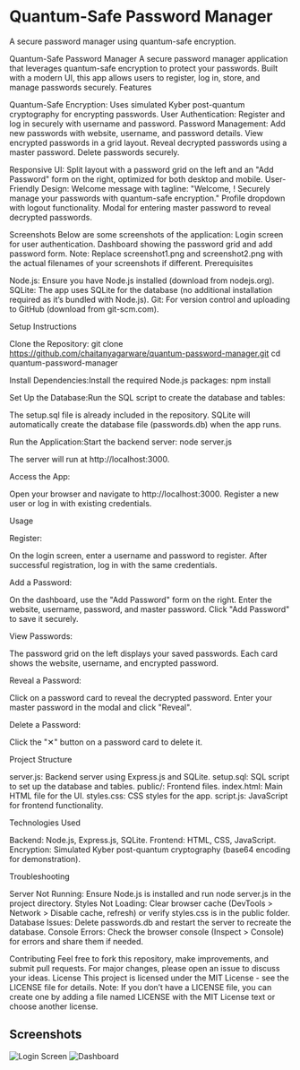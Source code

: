 # Quantum-Safe Password Manager

A secure password manager using quantum-safe encryption.

Quantum-Safe Password Manager
A secure password manager application that leverages quantum-safe encryption to protect your passwords. Built with a modern UI, this app allows users to register, log in, store, and manage passwords securely.
Features

Quantum-Safe Encryption: Uses simulated Kyber post-quantum cryptography for encrypting passwords.
User Authentication: Register and log in securely with username and password.
Password Management:
Add new passwords with website, username, and password details.
View encrypted passwords in a grid layout.
Reveal decrypted passwords using a master password.
Delete passwords securely.


Responsive UI: Split layout with a password grid on the left and an "Add Password" form on the right, optimized for both desktop and mobile.
User-Friendly Design:
Welcome message with tagline: "Welcome, ! Securely manage your passwords with quantum-safe encryption."
Profile dropdown with logout functionality.
Modal for entering master password to reveal decrypted passwords.



Screenshots
Below are some screenshots of the application:
Login screen for user authentication.
Dashboard showing the password grid and add password form.
Note: Replace screenshot1.png and screenshot2.png with the actual filenames of your screenshots if different.
Prerequisites

Node.js: Ensure you have Node.js installed (download from nodejs.org).
SQLite: The app uses SQLite for the database (no additional installation required as it’s bundled with Node.js).
Git: For version control and uploading to GitHub (download from git-scm.com).

Setup Instructions

Clone the Repository:
git clone https://github.com/chaitanyagarware/quantum-password-manager.git
cd quantum-password-manager


Install Dependencies:Install the required Node.js packages:
npm install


Set Up the Database:Run the SQL script to create the database and tables:

The setup.sql file is already included in the repository.
SQLite will automatically create the database file (passwords.db) when the app runs.


Run the Application:Start the backend server:
node server.js


The server will run at http://localhost:3000.


Access the App:

Open your browser and navigate to http://localhost:3000.
Register a new user or log in with existing credentials.



Usage

Register:

On the login screen, enter a username and password to register.
After successful registration, log in with the same credentials.


Add a Password:

On the dashboard, use the "Add Password" form on the right.
Enter the website, username, password, and master password.
Click "Add Password" to save it securely.


View Passwords:

The password grid on the left displays your saved passwords.
Each card shows the website, username, and encrypted password.


Reveal a Password:

Click on a password card to reveal the decrypted password.
Enter your master password in the modal and click "Reveal".


Delete a Password:

Click the "✕" button on a password card to delete it.



Project Structure

server.js: Backend server using Express.js and SQLite.
setup.sql: SQL script to set up the database and tables.
public/: Frontend files.
index.html: Main HTML file for the UI.
styles.css: CSS styles for the app.
script.js: JavaScript for frontend functionality.



Technologies Used

Backend: Node.js, Express.js, SQLite.
Frontend: HTML, CSS, JavaScript.
Encryption: Simulated Kyber post-quantum cryptography (base64 encoding for demonstration).

Troubleshooting

Server Not Running: Ensure Node.js is installed and run node server.js in the project directory.
Styles Not Loading: Clear browser cache (DevTools > Network > Disable cache, refresh) or verify styles.css is in the public folder.
Database Issues: Delete passwords.db and restart the server to recreate the database.
Console Errors: Check the browser console (Inspect > Console) for errors and share them if needed.

Contributing
Feel free to fork this repository, make improvements, and submit pull requests. For major changes, please open an issue to discuss your ideas.
License
This project is licensed under the MIT License - see the LICENSE file for details.
Note: If you don’t have a LICENSE file, you can create one by adding a file named LICENSE with the MIT License text or choose another license.


## Screenshots
![Login Screen](screenshots/screenshot1.png)
![Dashboard](screenshots/screenshot2.png)
